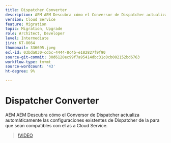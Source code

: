```yaml
---
title: Dispatcher Converter
description: AEM AEM Descubra cómo el Conversor de Dispatcher actualiza automáticamente las configuraciones existentes de Dispatcher de la para que sean compatibles con el as a Cloud Service.
version: Cloud Service
feature: Migration
topic: Migration, Upgrade
role: Architect, Developer
level: Intermediate
jira: KT-8664
thumbnail: 336695.jpeg
exl-id: 03bda030-cdbc-4444-8c4b-e182827f9f90
source-git-commit: 30d6120ec99f7a95414dbc31c0cb002152bd6763
workflow-type: tm+mt
source-wordcount: '43'
ht-degree: 9%

---
```


# Dispatcher Converter

AEM AEM Descubra cómo el Conversor de Dispatcher actualiza automáticamente las configuraciones existentes de Dispatcher de la para que sean compatibles con el as a Cloud Service.

>[!VIDEO](https://video.tv.adobe.com/v/336695?quality=12&learn=on)
